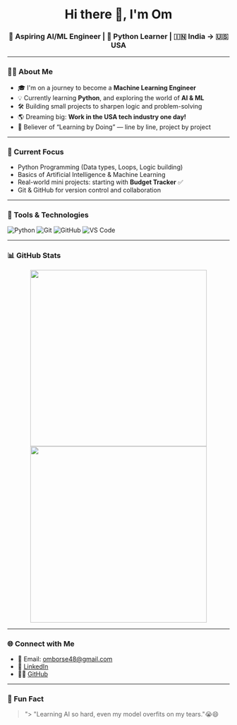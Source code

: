 <h1 align="center">Hi there 👋, I'm Om</h1>
<h3 align="center">🚀 Aspiring AI/ML Engineer | 🐍 Python Learner | 🇮🇳 India → 🇺🇸 USA</h3>

---

### 🧑‍💻 About Me

- 🎓 I'm on a journey to become a **Machine Learning Engineer**
- 💡 Currently learning **Python**, and exploring the world of **AI & ML**
- 🛠️ Building small projects to sharpen logic and problem-solving
- 🌎 Dreaming big: **Work in the USA tech industry one day!**
- 🧠 Believer of “Learning by Doing” — line by line, project by project

---

### 📘 Current Focus

- Python Programming (Data types, Loops, Logic building)
- Basics of Artificial Intelligence & Machine Learning
- Real-world mini projects: starting with **Budget Tracker** ✅
- Git & GitHub for version control and collaboration

---

### 🔧 Tools & Technologies

![Python](https://img.shields.io/badge/-Python-333?style=for-the-badge&logo=python&logoColor=yellow)
![Git](https://img.shields.io/badge/-Git-333?style=for-the-badge&logo=git&logoColor=orange)
![GitHub](https://img.shields.io/badge/-GitHub-333?style=for-the-badge&logo=github&logoColor=white)
![VS Code](https://img.shields.io/badge/-VSCode-333?style=for-the-badge&logo=visualstudiocode&logoColor=blue)

---

### 📊 GitHub Stats

<p align="center">
  <img src="https://github-readme-stats.vercel.app/api?username=Omborse08&show_icons=true&theme=default" width="400"/>
  <img src="https://github-readme-stats.vercel.app/api/top-langs/?username=Omborse08&layout=compact&theme=default" width="400"/>
</p>

---

### 🌐 Connect with Me

- 📧 Email: omborse48@gmail.com  
- 🔗 [LinkedIn](https://www.linkedin.com/in/omborse07/)  
- 🧑‍💻 [GitHub](https://github.com/Omborse08)

---

### 🧠 Fun Fact

> "> "Learning AI so hard, even my model overfits on my tears."😭😄
